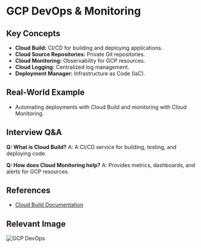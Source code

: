 # GCP DevOps & Monitoring

## Key Concepts
- **Cloud Build:** CI/CD for building and deploying applications.
- **Cloud Source Repositories:** Private Git repositories.
- **Cloud Monitoring:** Observability for GCP resources.
- **Cloud Logging:** Centralized log management.
- **Deployment Manager:** Infrastructure as Code (IaC).

## Real-World Example
- Automating deployments with Cloud Build and monitoring with Cloud Monitoring.

## Interview Q&A
**Q: What is Cloud Build?**
A: A CI/CD service for building, testing, and deploying code.

**Q: How does Cloud Monitoring help?**
A: Provides metrics, dashboards, and alerts for GCP resources.

## References
- [Cloud Build Documentation](https://cloud.google.com/build/docs)

## Relevant Image
![GCP DevOps](https://cloud.google.com/images/products/devops/devops-diagram.png)
